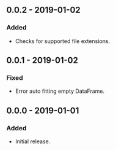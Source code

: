 ## 0.0.2 - 2019-01-02

### Added
- Checks for supported file extensions.

## 0.0.1 - 2019-01-02

### Fixed
- Error auto fitting empty DataFrame.

## 0.0.0 - 2019-01-01

### Added
- Initial release.
